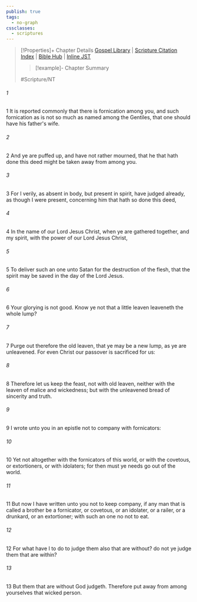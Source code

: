 ```yaml
---
publish: true
tags:
  - no-graph
cssclasses:
  - scriptures
---
```

>[!Properties]+ Chapter Details
>[Gospel Library](https://churchofjesuschrist.org/study/scriptures/nt/1-cor/5?lang=eng)    |    [Scripture Citation Index](https://scriptures.byu.edu/#09205::c09205)    |    [Bible Hub](https://biblehub.com/1_corinthians/5.htm)    |    [Inline JST](https://scripturetoolbox.com/html/ic/1Corinthians/5.html)
>>[!example]- Chapter Summary
>> 
> 
>
>#Scripture/NT
###### 1
1 It is reported commonly that there is fornication among you, and such fornication as is not so much as named among the Gentiles, that one should have his father's wife.
###### 2
2 And ye are puffed up, and have not rather mourned, that he that hath done this deed might be taken away from among you.
###### 3
3 For I verily, as absent in body, but present in spirit, have judged already, as though I were present, concerning him that hath so done this deed,
###### 4
4 In the name of our Lord Jesus Christ, when ye are gathered together, and my spirit, with the power of our Lord Jesus Christ,
###### 5
5 To deliver such an one unto Satan for the destruction of the flesh, that the spirit may be saved in the day of the Lord Jesus.
###### 6
6 Your glorying is not good. Know ye not that a little leaven leaveneth the whole lump?
###### 7
7 Purge out therefore the old leaven, that ye may be a new lump, as ye are unleavened. For even Christ our passover is sacrificed for us:
###### 8
8 Therefore let us keep the feast, not with old leaven, neither with the leaven of malice and wickedness; but with the unleavened bread of sincerity and truth.
###### 9
9 I wrote unto you in an epistle not to company with fornicators:
###### 10
10 Yet not altogether with the fornicators of this world, or with the covetous, or extortioners, or with idolaters; for then must ye needs go out of the world.
###### 11
11 But now I have written unto you not to keep company, if any man that is called a brother be a fornicator, or covetous, or an idolater, or a railer, or a drunkard, or an extortioner; with such an one no not to eat.
###### 12
12 For what have I to do to judge them also that are without? do not ye judge them that are within?
###### 13
13 But them that are without God judgeth. Therefore put away from among yourselves that wicked person.
